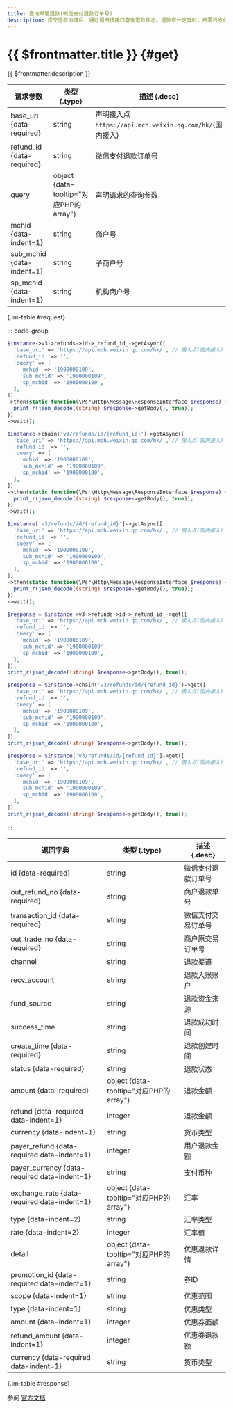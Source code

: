 ```yaml
---
title: 查询单笔退款(微信支付退款订单号)
description: 提交退款申请后，通过调用该接口查询退款状态。退款有一定延时，用零钱支付的退款20分钟内到账，银行卡支付的退款3个工作日后重新查询退款状态。
---
```


# {{ $frontmatter.title }} {#get}

{{ $frontmatter.description }}

| 请求参数 | 类型 {.type} | 描述 {.desc}
| --- | --- | ---
| base_uri {data-required} | string | 声明接入点`https://api.mch.weixin.qq.com/hk/`(国内接入)
| refund_id {data-required} | string | 微信支付退款订单号
| query | object {data-tooltip="对应PHP的array"} | 声明请求的查询参数
| mchid {data-indent=1} | string | 商户号
| sub_mchid {data-indent=1} | string | 子商户号
| sp_mchid {data-indent=1} | string | 机构商户号

{.im-table #request}

::: code-group

```php [异步纯链式]
$instance->v3->refunds->id->_refund_id_->getAsync([
  'base_uri' => 'https://api.mch.weixin.qq.com/hk/', // 接入点(国内接入)
  'refund_id' => '',
  'query' => [
    'mchid' => '1900000109',
    'sub_mchid' => '1900000109',
    'sp_mchid' => '1900000100',
  ],
])
->then(static function(\Psr\Http\Message\ResponseInterface $response) {
  print_r(json_decode((string) $response->getBody(), true));
})
->wait();
```

```php [异步声明式]
$instance->chain('v3/refunds/id/{refund_id}')->getAsync([
  'base_uri' => 'https://api.mch.weixin.qq.com/hk/', // 接入点(国内接入)
  'refund_id' => '',
  'query' => [
    'mchid' => '1900000109',
    'sub_mchid' => '1900000109',
    'sp_mchid' => '1900000100',
  ],
])
->then(static function(\Psr\Http\Message\ResponseInterface $response) {
  print_r(json_decode((string) $response->getBody(), true));
})
->wait();
```

```php [异步属性式]
$instance['v3/refunds/id/{refund_id}']->getAsync([
  'base_uri' => 'https://api.mch.weixin.qq.com/hk/', // 接入点(国内接入)
  'refund_id' => '',
  'query' => [
    'mchid' => '1900000109',
    'sub_mchid' => '1900000109',
    'sp_mchid' => '1900000100',
  ],
])
->then(static function(\Psr\Http\Message\ResponseInterface $response) {
  print_r(json_decode((string) $response->getBody(), true));
})
->wait();
```

```php [同步纯链式]
$response = $instance->v3->refunds->id->_refund_id_->get([
  'base_uri' => 'https://api.mch.weixin.qq.com/hk/', // 接入点(国内接入)
  'refund_id' => '',
  'query' => [
    'mchid' => '1900000109',
    'sub_mchid' => '1900000109',
    'sp_mchid' => '1900000100',
  ],
]);
print_r(json_decode((string) $response->getBody(), true));
```

```php [同步声明式]
$response = $instance->chain('v3/refunds/id/{refund_id}')->get([
  'base_uri' => 'https://api.mch.weixin.qq.com/hk/', // 接入点(国内接入)
  'refund_id' => '',
  'query' => [
    'mchid' => '1900000109',
    'sub_mchid' => '1900000109',
    'sp_mchid' => '1900000100',
  ],
]);
print_r(json_decode((string) $response->getBody(), true));
```

```php [同步属性式]
$response = $instance['v3/refunds/id/{refund_id}']->get([
  'base_uri' => 'https://api.mch.weixin.qq.com/hk/', // 接入点(国内接入)
  'refund_id' => '',
  'query' => [
    'mchid' => '1900000109',
    'sub_mchid' => '1900000109',
    'sp_mchid' => '1900000100',
  ],
]);
print_r(json_decode((string) $response->getBody(), true));
```

:::

| 返回字典 | 类型 {.type} | 描述 {.desc}
| --- | --- | ---
| id {data-required} | string | 微信支付退款订单号
| out_refund_no {data-required} | string | 商户退款单号
| transaction_id {data-required} | string | 微信支付交易订单号
| out_trade_no {data-required} | string | 商户原交易订单号
| channel | string | 退款渠道
| recv_account | string | 退款入账账户
| fund_source | string | 退款资金来源
| success_time | string | 退款成功时间
| create_time {data-required} | string | 退款创建时间
| status {data-required} | string | 退款状态
| amount {data-required} | object {data-tooltip="对应PHP的array"} | 退款金额
| refund {data-required data-indent=1} | integer | 退款金额
| currency {data-indent=1} | string | 货币类型
| payer_refund {data-required data-indent=1} | integer | 用户退款金额
| payer_currency {data-required data-indent=1} | string | 支付币种
| exchange_rate {data-required data-indent=1} | object {data-tooltip="对应PHP的array"} | 汇率
| type {data-indent=2} | string | 汇率类型
| rate {data-indent=2} | integer | 汇率值
| detail | object {data-tooltip="对应PHP的array"} | 优惠退款详情
| promotion_id {data-required data-indent=1} | string | 券ID
| scope {data-indent=1} | string | 优惠范围
| type {data-indent=1} | string | 优惠类型
| amount {data-indent=1} | integer | 优惠券面额
| refund_amount {data-indent=1} | integer | 优惠券退款额
| currency {data-required data-indent=1} | string | 货币类型

{.im-table #response}

参阅 [官方文档](https://pay.weixin.qq.com/wiki/doc/api/wxpay/ch/fusion_wallet_ch/QuickPay/chapter8_3.shtml)
